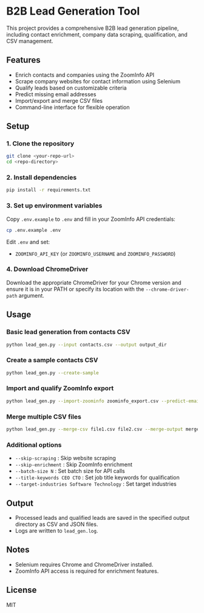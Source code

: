 # B2B Lead Generation Tool

This project provides a comprehensive B2B lead generation pipeline, including contact enrichment, company data scraping, qualification, and CSV management.

## Features
- Enrich contacts and companies using the ZoomInfo API
- Scrape company websites for contact information using Selenium
- Qualify leads based on customizable criteria
- Predict missing email addresses
- Import/export and merge CSV files
- Command-line interface for flexible operation

## Setup

### 1. Clone the repository
```bash
git clone <your-repo-url>
cd <repo-directory>
```

### 2. Install dependencies
```bash
pip install -r requirements.txt
```

### 3. Set up environment variables
Copy `.env.example` to `.env` and fill in your ZoomInfo API credentials:
```bash
cp .env.example .env
```
Edit `.env` and set:
- `ZOOMINFO_API_KEY` (or `ZOOMINFO_USERNAME` and `ZOOMINFO_PASSWORD`)

### 4. Download ChromeDriver
Download the appropriate ChromeDriver for your Chrome version and ensure it is in your PATH or specify its location with the `--chrome-driver-path` argument.

## Usage

### Basic lead generation from contacts CSV
```bash
python lead_gen.py --input contacts.csv --output output_dir
```

### Create a sample contacts CSV
```bash
python lead_gen.py --create-sample
```

### Import and qualify ZoomInfo export
```bash
python lead_gen.py --import-zoominfo zoominfo_export.csv --predict-emails
```

### Merge multiple CSV files
```bash
python lead_gen.py --merge-csv file1.csv file2.csv --merge-output merged.csv
```

### Additional options
- `--skip-scraping` : Skip website scraping
- `--skip-enrichment` : Skip ZoomInfo enrichment
- `--batch-size N` : Set batch size for API calls
- `--title-keywords CEO CTO` : Set job title keywords for qualification
- `--target-industries Software Technology` : Set target industries

## Output
- Processed leads and qualified leads are saved in the specified output directory as CSV and JSON files.
- Logs are written to `lead_gen.log`.

## Notes
- Selenium requires Chrome and ChromeDriver installed.
- ZoomInfo API access is required for enrichment features.

## License
MIT 